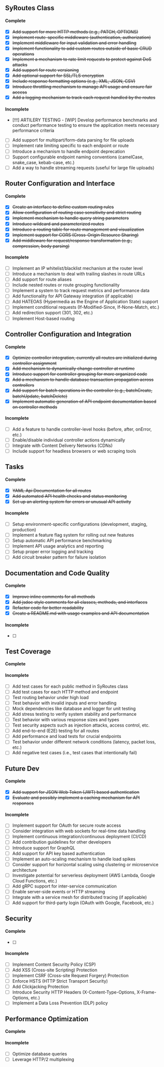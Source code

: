 ## **SyRoutes<T> Class**

#### Complete

- [x] ~~Add support for more HTTP methods (e.g., PATCH, OPTIONS)~~
- [x] ~~Implement route-specific middleware (authentication, authorization)~~
- [x] ~~Implement middleware for input validation and error handling~~
- [x] ~~Implement functionality to add custom routes outside of basic CRUD operations~~
- [x] ~~Implement a mechanism to rate limit requests to protect against DoS attacks~~
- [x] ~~Add support for route versioning~~
- [x] ~~Add optional support for SSL/TLS encryption~~
- [x] ~~Include response formatting options (e.g., XML, JSON, CSV)~~
- [x] ~~Introduce throttling mechanism to manage API usage and ensure fair access~~
- [x] ~~Add a logging mechanism to track each request handled by the routes~~

#### Incomplete

- [!!!] ARTILERY TESTING - [WIP] Develop performance benchmarks and conduct performance testing to ensure the application meets necessary performance criteria
- [ ] Add support for multipart/form-data parsing for file uploads
- [ ] Implement rate limiting specific to each endpoint or route
- [ ] Introduce a mechanism to handle endpoint deprecation
- [ ] Support configurable endpoint naming conventions (camelCase, snake_case, kebab-case, etc.)
- [ ] Add a way to handle streaming requests (useful for large file uploads)

## **Router Configuration and Interface**

#### Complete

- [x] ~~Create an interface to define custom routing rules~~
- [x] ~~Allow configuration of routing case sensitivity and strict routing~~
- [x] ~~Implement mechanism to handle query string parameters~~
- [x] ~~Introduce wildcard and parameterized routes~~
- [x] ~~Introduce a routing table for route management and visualization~~
- [x] ~~Implement support for CORS (Cross-Origin Resource Sharing)~~
- [x] ~~Add middleware for request/response transformation (e.g., compression, body parsing)~~

#### Incomplete

- [ ] Implement an IP whitelist/blacklist mechanism at the router level
- [ ] Introduce a mechanism to deal with trailing slashes in route URLs
- [ ] Add support for route aliases
- [ ] Include nested routes or route grouping functionality
- [ ] Implement a system to track request metrics and performance data
- [ ] Add functionality for API Gateway integration (if applicable)
- [ ] Add HATEOAS (Hypermedia as the Engine of Application State) support
- [ ] Implement conditional requests (If-Modified-Since, If-None-Match, etc.)
- [ ] Add redirection support (301, 302, etc.)
- [ ] Implement Host-based routing

## **Controller Configuration and Integration**

#### Complete

- [x] ~~Optimize controller integration, currently all routes are initialized during controller assignment~~
- [x] ~~Add mechanism to dynamically change controller at runtime~~
- [x] ~~Introduce support for controller grouping for more organized code~~
- [x] ~~Add a mechanism to handle database transaction propagation across controllers~~
- [x] ~~Add support for batch operations in the controller (e.g., batchCreate, batchUpdate, batchDelete)~~
- [x] ~~Implement automatic generation of API endpoint documentation based on controller methods~~

#### Incomplete

- [ ] Add a feature to handle controller-level hooks (before, after, onError, etc.)
- [ ] Enable/disable individual controller actions dynamically
- [ ] Integrate with Content Delivery Networks (CDNs)
- [ ] Include support for headless browsers or web scraping tools

## **Tasks**

#### Complete

- [x] ~~YAML Api Documentation for all routes~~
- [x] ~~Add automated API health checks and status monitoring~~
- [x] ~~Set up an alerting system for errors or unusual API activity~~

#### Incomplete

- [ ] Setup environment-specific configurations (development, staging, production)
- [ ] Implement a feature flag system for rolling out new features
- [ ] Setup automatic API performance benchmarking
- [ ] Implement API usage analytics and reporting
- [ ] Setup proper error logging and tracking
- [ ] Add circuit breaker pattern for failure isolation

## **Documentation and Code Quality**

#### Complete

- [x] ~~Improve inline comments for all methods~~
- [x] ~~Add jsdoc style comments for all classes, methods, and interfaces~~
- [x] ~~Refactor code for better readability~~
- [x] ~~Create a README.md with usage examples and API documentation~~

#### Incomplete

- [ ]

## **Test Coverage**

#### Complete

#### Incomplete

- [ ] Add test cases for each public method in SyRoutes class
- [ ] Add test cases for each HTTP method and endpoint
- [ ] Test routing behavior under high load
- [ ] Test behavior with invalid inputs and error handling
- [ ] Mock dependencies like database and logger for unit testing
- [ ] Add stress testing to verify system stability and performance
- [ ] Test behavior with various response sizes and types
- [ ] Test security aspects such as injection attacks, access control, etc.
- [ ] Add end-to-end (E2E) testing for all routes
- [ ] Add performance and load tests for crucial endpoints
- [ ] Test behavior under different network conditions (latency, packet loss, etc.)
- [ ] Add negative test cases (i.e., test cases that intentionally fail)

## **Future Dev**

#### Complete

- [x] ~~Add support for JSON Web Token (JWT) based authentication~~
- [x] ~~Evaluate and possibly implement a caching mechanism for API responses~~

#### Incomplete

- [ ] Implement support for OAuth for secure route access
- [ ] Consider integration with web sockets for real-time data handling
- [ ] Implement continuous integration/continuous deployment (CI/CD)
- [ ] Add contribution guidelines for other developers
- [ ] Introduce support for GraphQL
- [ ] Add support for API key based authentication
- [ ] Implement an auto-scaling mechanism to handle load spikes
- [ ] Consider support for horizontal scaling using clustering or microservice architecture
- [ ] Investigate potential for serverless deployment (AWS Lambda, Google Cloud Functions, etc.)
- [ ] Add gRPC support for inter-service communication
- [ ] Enable server-side events or HTTP streaming
- [ ] Integrate with a service mesh for distributed tracing (if applicable)
- [ ] Add support for third-party login (OAuth with Google, Facebook, etc.)

## **Security**

#### Complete

- [ ]

#### Incomplete

- [ ] Implement Content Security Policy (CSP)
- [ ] Add XSS (Cross-site Scripting) Protection
- [ ] Implement CSRF (Cross-site Request Forgery) Protection
- [ ] Enforce HSTS (HTTP Strict Transport Security)
- [ ] Add Clickjacking Protection
- [ ] Introduce Security HTTP Headers (X-Content-Type-Options, X-Frame-Options, etc.)
- [ ] Implement a Data Loss Prevention (DLP) policy

## **Performance Optimization**

#### Complete

#### Incomplete

- [ ] Optimize database queries
- [ ] Leverage HTTP/2 multiplexing
